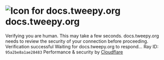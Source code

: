 # ![Icon for docs.tweepy.org](https://docs.tweepy.org/favicon.ico)docs.tweepy.org
Verifying you are human. This may take a few seconds.
docs.tweepy.org needs to review the security of your connection before proceeding.
Verification successful
Waiting for docs.tweepy.org to respond...
Ray ID: `95a2be8a1ae28483`
Performance & security by [Cloudflare](https://www.cloudflare.com?utm_source=challenge&utm_campaign=m)
